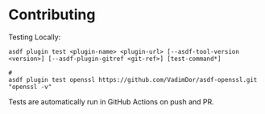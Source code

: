 # Contributing

Testing Locally:

```shell
asdf plugin test <plugin-name> <plugin-url> [--asdf-tool-version <version>] [--asdf-plugin-gitref <git-ref>] [test-command*]

#
asdf plugin test openssl https://github.com/VadimDor/asdf-openssl.git "openssl -v"
```

Tests are automatically run in GitHub Actions on push and PR.
